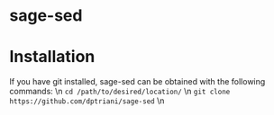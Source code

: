 # sage-sed
# Installation
If you have git installed, sage-sed can be obtained with the following commands: \n
`cd /path/to/desired/location/` \n
`git clone https://github.com/dptriani/sage-sed` \n
